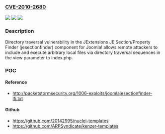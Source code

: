 ### [CVE-2010-2680](https://cve.mitre.org/cgi-bin/cvename.cgi?name=CVE-2010-2680)
![](https://img.shields.io/static/v1?label=Product&message=n%2Fa&color=blue)
![](https://img.shields.io/static/v1?label=Version&message=n%2Fa&color=blue)
![](https://img.shields.io/static/v1?label=Vulnerability&message=n%2Fa&color=brighgreen)

### Description

Directory traversal vulnerability in the JExtensions JE Section/Property Finder (jesectionfinder) component for Joomla! allows remote attackers to include and execute arbitrary local files via directory traversal sequences in the view parameter to index.php.

### POC

#### Reference
- http://packetstormsecurity.org/1006-exploits/joomlajesectionfinder-lfi.txt

#### Github
- https://github.com/20142995/nuclei-templates
- https://github.com/ARPSyndicate/kenzer-templates

